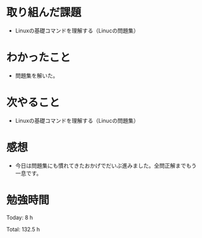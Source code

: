 # 取り組んだ課題
- Linuxの基礎コマンドを理解する（Linucの問題集）

# わかったこと
- 問題集を解いた。
  
# 次やること
- Linuxの基礎コマンドを理解する（Linucの問題集）

# 感想
- 今日は問題集にも慣れてきたおかげでだいぶ進みました。全問正解までもう一息です。

# 勉強時間
Today: 8 h

Total: 132.5 h
